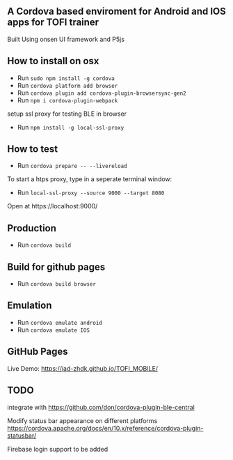 ## A Cordova based enviroment for Android and IOS apps for TOFI trainer 

Built Using onsen UI framework and P5js


## How to install on osx

* Run `sudo npm install -g cordova`
* Run `cordova platform add browser`
* Run `cordova plugin add cordova-plugin-browsersync-gen2`
* Run `npm i cordova-plugin-webpack`

setup ssl proxy for testing BLE in browser
* Run `npm install -g local-ssl-proxy`

## How to test

* Run `cordova prepare -- --livereload`

To start a htps proxy, type in a seperate terminal window:

* Run `local-ssl-proxy --source 9000 --target 8080`

Open at https://localhost:9000/

## Production

* Run `cordova build`

## Build for github pages

* Run `cordova build browser`

## Emulation 

* Run `cordova emulate android`
* Run `cordova emulate IOS`

## GitHub Pages
Live Demo: 
https://iad-zhdk.github.io/TOFI_MOBILE/

##  TODO

integrate with https://github.com/don/cordova-plugin-ble-central

Modify status bar appearance on different platforms
https://cordova.apache.org/docs/en/10.x/reference/cordova-plugin-statusbar/

Firebase login support to be added